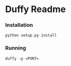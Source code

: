 # Duffy Readme

### Installation

```
python setup.py install
```

### Running

```
duffy -p <PORT>
```

